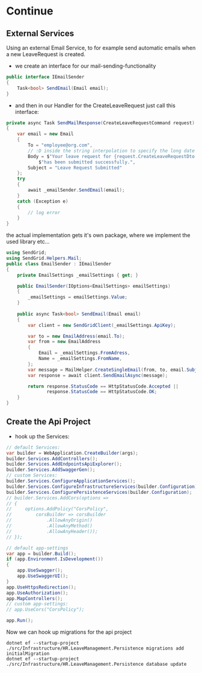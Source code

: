 # Continue
## External Services 
Using an external Email Service, to for example send automatic emails when a new LeaveRequest is created.

- we create an interface for our mail-sending-functionality
```csharp
public interface IEmailSender
{
    Task<bool> SendEmail(Email email);
}
```
- and then in our Handler for the CreateLeaveRequest just call this interface:
```csharp
private async Task SendMailResponse(CreateLeaveRequestCommand request)
{
    var email = new Email
    {
        To = "employee@org.com",
        // :D inside the string interpolation to specify the long date formating
        Body = $"Your leave request for {request.CreateLeaveRequestDto.StartDate:D} to {request.CreateLeaveRequestDto.EndDate}" +
            $"has been submitted successfully.",
        Subject = "Leave Request Submitted"
    };
    try
    {
        await _emailSender.SendEmail(email);
    }
    catch (Exception e)
    {
        // log error
    }
}
```

the actual implementation gets it's own package, where we implement the used library etc...
```csharp
using SendGrid;
using SendGrid.Helpers.Mail;
public class EmailSender : IEmailSender
{
    private EmailSettings _emailSettings { get; }

    public EmailSender(IOptions<EmailSettings> emailSettings)
    {
        _emailSettings = emailSettings.Value;
    }
    
    public async Task<bool> SendEmail(Email email)
    {
        var client = new SendGridClient(_emailSettings.ApiKey);

        var to = new EmailAddress(email.To);
        var from = new EmailAddress
        {
            Email = _emailSettings.FromAdress,
            Name = _emailSettings.FromName,
        };
        var message = MailHelper.CreateSingleEmail(from, to, email.Subject, email.Body, email.Body);
        var response = await client.SendEmailAsync(message);

        return response.StatusCode == HttpStatusCode.Accepted ||
               response.StatusCode == HttpStatusCode.OK;
    }
}
```

## Create the Api Project
- hook up the Services:
```csharp
// default Services:
var builder = WebApplication.CreateBuilder(args);
builder.Services.AddControllers();
builder.Services.AddEndpointsApiExplorer();
builder.Services.AddSwaggerGen();
// custom Services:
builder.Services.ConfigureApplicationServices();
builder.Services.ConfigureInfrastructureServices(builder.Configuration);
builder.Services.ConfigurePersistenceServices(builder.Configuration);
// builder.Services.AddCors(options =>
// {
//     options.AddPolicy("CorsPolicy",
//         corsBuilder => corsBuilder
//             .AllowAnyOrigin()
//             .AllowAnyMethod()
//             .AllowAnyHeader());
// });

// default app-settings
var app = builder.Build();
if (app.Environment.IsDevelopment())
{
    app.UseSwagger();
    app.UseSwaggerUI();
}
app.UseHttpsRedirection();
app.UseAuthorization();
app.MapControllers();
// custom app-settings:
// app.UseCors("CorsPolicy");

app.Run();
```

Now we can hook up migrations for the api project
```
dotnet ef --startup-project ./src/Infrastructure/HR.LeaveManagement.Persistence migrations add initialMigration
dotnet ef --startup-project ./src/Infrastructure/HR.LeaveManagement.Persistence database update

```